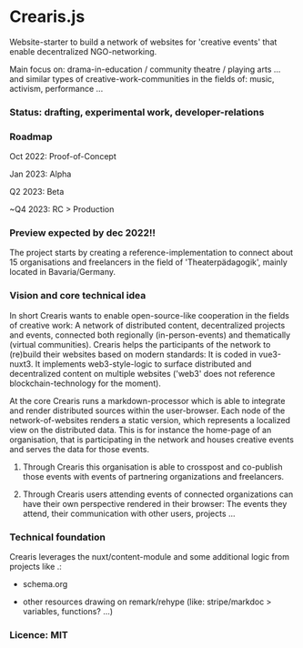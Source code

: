 Crearis.js
==========
Website-starter to build a network of websites for 'creative events' that enable decentralized NGO-networking.


Main focus on: drama-in-education / community theatre / playing arts ... and similar types of creative-work-communities in the fields of: music, activism, performance ...

### Status: drafting, experimental work, developer-relations

### Roadmap
Oct 2022: Proof-of-Concept


Jan 2023: Alpha


Q2 2023: Beta


~Q4 2023: RC > Production

### Preview expected by dec 2022!!
The project starts by creating a reference-implementation to connect about 15 organisations and freelancers in the field of 'Theaterpädagogik', mainly located in Bavaria/Germany.

### Vision and core technical idea
In short Crearis wants to enable open-source-like cooperation in the fields of creative work: A network of distributed content, decentralized projects and events, connected both regionally (in-person-events) and thematically (virtual communities). Crearis helps the participants of the network to (re)build  their websites based on modern standards: It is coded in vue3-nuxt3. It implements web3-style-logic to surface distributed and decentralized content on multiple websites ('web3' does not reference blockchain-technology for the moment).

At the core Crearis runs a markdown-processor which is able to integrate and render distributed sources within the user-browser. Each node of the network-of-websites renders a static version, which represents a localized view on the distributed data. This is for instance the home-page of an organisation, that is participating in the network and houses creative events and serves the data for those events. 


1. Through Crearis this organisation is able to crosspost and co-publish those events with events of partnering organizations and freelancers.


2. Through Crearis users attending events of connected organizations can have their own perspective rendered in their browser: The events they attend, their communication with other users, projects ...



### Technical foundation
Crearis leverages the nuxt/content-module and some additional logic from projects like .:
- schema.org


- other resources drawing on remark/rehype (like: stripe/markdoc > variables, functions? ...)


### Licence: MIT
